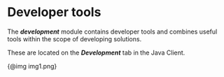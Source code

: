 <h1>Developer tools</h1>
<p>The <span
style='font-weight:bold;font-style:italic'>development</span> module contains developer tools and combines useful tools within the scope of developing solutions.</p>
<p>These are located on the <span
style='font-weight:bold;font-style:italic'>Development</span> tab in the Java Client.</p>
<p>{@img img1.png}</p>
